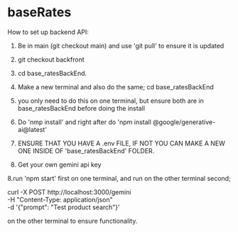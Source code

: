 # baseRates

How to set up backend API:

1. Be in main (git checkout main) and use 'git pull' to ensure it is updated

2. git checkout backfront

3. cd base_ratesBackEnd.

4. Make a new terminal and also do the same; cd base_ratesBackEnd

5. you only need to do this on one terminal, but ensure both are in base_ratesBackEnd before doing the install

6. Do 'nmp install' and right after do 'npm install @google/generative-ai@latest'

7. ENSURE THAT YOU HAVE A .env FILE, IF NOT YOU CAN MAKE A NEW ONE INSIDE OF 'base_ratesBackEnd' FOLDER.

7. Get your own gemini api key

8.run 'npm start' first on one terminal, and run on the other terminal second;

curl -X POST http://localhost:3000/gemini \
  -H "Content-Type: application/json" \
  -d '{"prompt": "Test product search"}'

on the other terminal to ensure functionality.


